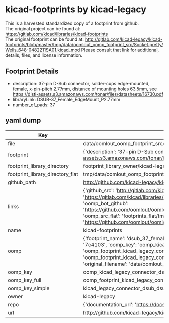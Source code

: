 # kicad-footprints by kicad-legacy  
This is a harvested standardized copy of a footprint from github.  
The original project can be found at:  
https://gitlab.com/kicad/libraries/kicad-footprints  
The original footprint can be found at:
http://gitlab.com/kicad-legacy/kicad-footprints/blob/master/tmp/data/oomlout_oomp_footprint_src/Socket.pretty/Wells_648-0482211SA01.kicad_mod
Please consult that link for additional, details, files, and license information.  
## Footprint Details
* description: 37-pin D-Sub connector, solder-cups edge-mounted, female, x-pin-pitch 2.77mm, distance of mounting holes 63.5mm, see https://disti-assets.s3.amazonaws.com/tonar/files/datasheets/16730.pdf  
* libraryLink: DSUB-37_Female_EdgeMount_P2.77mm  
* number_of_pads: 37  
## yaml dump  
| Key | Value |  
| --- | --- |  
| file | data/oomlout_oomp_footprint_src/kicad-footprints/Connector_Dsub.pretty/DSUB-37_Female_EdgeMount_P2.77mm.kicad_mod |  
| footprint | {'description': '37-pin D-Sub connector, solder-cups edge-mounted, female, x-pin-pitch 2.77mm, distance of mounting holes 63.5mm, see https://disti-assets.s3.amazonaws.com/tonar/files/datasheets/16730.pdf', 'libraryLink': 'DSUB-37_Female_EdgeMount_P2.77mm', 'number_of_pads': 37} |  
| footprint_library_directory | footprint_library_owner/kicad-legacy_kicad-footprints |  
| footprint_library_directory_flat | tmp/data/oomlout_oomp_footprint_src/footprints_flat/kicad_legacy_connector_dsub_dsub_37_female_edgemount_p2_77mm/working |  
| github_path | http://github.com/kicad-legacy/kicad-footprints/blob/master/tmp/data/oomlout_oomp_footprint_src/Connector_Dsub.pretty/DSUB-37_Female_EdgeMount_P2.77mm.kicad_mod |  
| links | {'github_src': 'http://gitlab.com/kicad-legacy/kicad-footprints/blob/master/tmp/data/oomlout_oomp_footprint_src/Socket.pretty/Wells_648-0482211SA01.kicad_mod', 'github_src_repo': 'https://gitlab.com/kicad/libraries/kicad-footprints', 'oomp_bot': 'tmp/data/oomlout_oomp_footprint_src/footprints/kicad_legacy_connector_dsub_dsub_37_female_edgemount_p2_77mm/working', 'oomp_bot_github': 'https://github.com/oomlout/oomlout_oomp_footprint_bot/tree/main/tmp/data/oomlout_oomp_footprint_src/footprints/kicad_legacy_connector_dsub_dsub_37_female_edgemount_p2_77mm/working', 'oomp_src_flat': 'footprints_flat/tmp/data/oomlout_oomp_footprint_src/footprints_flat/kicad_legacy_connector_dsub_dsub_37_female_edgemount_p2_77mm/working', 'oomp_src_flat_github': 'https://github.com/oomlout/oomlout_oomp_footprint_src/tree/main/tmp/data/oomlout_oomp_footprint_src/footprints_flat/kicad_legacy_connector_dsub_dsub_37_female_edgemount_p2_77mm/working'} |  
| name | kicad-footprints |  
| oomp | {'footprint_name': 'dsub_37_female_edgemount_p2_77mm', 'library_name': 'connector_dsub', 'md5': '7c4103b0f4f6f43785a3f1a3cb93f69f', 'md5_10': '7c4103b0f4', 'md5_5': '7c410', 'md5_6': '7c4103', 'oomp_key': 'oomp_kicad_legacy_connector_dsub_dsub_37_female_edgemount_p2_77mm', 'oomp_key_extra': 'oomp_footprint_kicad_legacy_connector_dsub_dsub_37_female_edgemount_p2_77mm', 'oomp_key_full': 'oomp_footprint_kicad_legacy_connector_dsub_dsub_37_female_edgemount_p2_77mm_7c4103', 'oomp_key_simple': 'kicad_legacy_connector_dsub_dsub_37_female_edgemount_p2_77mm', 'original_filename': 'data/oomlout_oomp_footprint_src/kicad-footprints/Connector_Dsub.pretty/DSUB-37_Female_EdgeMount_P2.77mm.kicad_mod', 'owner_name': 'kicad_legacy'} |  
| oomp_key | oomp_kicad_legacy_connector_dsub_dsub_37_female_edgemount_p2_77mm |  
| oomp_key_full | oomp_footprint_kicad_legacy_connector_dsub_dsub_37_female_edgemount_p2_77mm |  
| oomp_key_simple | kicad_legacy_connector_dsub_dsub_37_female_edgemount_p2_77mm |  
| owner | kicad-legacy |  
| repo | {'documentation_url': 'https://docs.github.com/rest/repos/repos#get-a-repository', 'message': 'Not Found'} |  
| url | http://github.com/kicad-legacy/kicad-footprints |  

